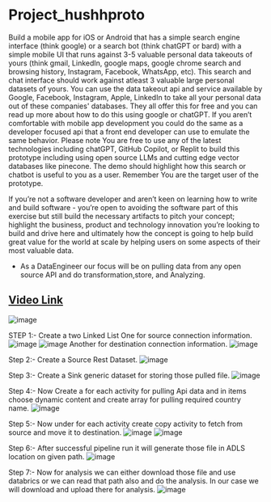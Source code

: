 # Project_hushhproto

Build a mobile app for iOS or Android that has a simple search engine interface (think google) or a search bot (think chatGPT or bard) with a simple mobile UI that runs against 3-5 valuable personal data takeouts of yours (think gmail, LinkedIn, google maps, google chrome search and browsing history, Instagram, Facebook, WhatsApp, etc). This search and chat interface should work against atleast 3 valuable large personal datasets of yours. You can use the data takeout api and service available by Google, Facebook, Instagram, Apple, LinkedIn to take all your personal data out of these companies' databases. They all offer this for free and you can read up more about how to do this using google or chatGPT. If you aren’t comfortable with mobile app development you could do the same as a developer focused api that a front end developer can use to emulate the same behavior.
Please note You are free to use any of the latest technologies including chatGPT, GitHub Copilot, or Replit to build this prototype including using open source LLMs and cutting edge vector databases like pinecone. The demo should highlight how this search or chatbot is useful to you as a user.
Remember You are the target user of the prototype.

If you’re not a software developer and aren’t keen on learning how to write and build software - you’re open to avoiding the software part of this exercise but still build the necessary artifacts to pitch your concept; highlight the business, product and technology innovation you’re looking to build and drive here and ultimately how the concept is going to help build great value for the world at scale by helping users on some aspects of their most valuable data.

- As a DataEngineer our focus will be on pulling data from any open source API and do transformation,store, and Analyzing.
## [Video Link](https://www.youtube.com/watch?v=JaByuFZXEkg)
  
![image](https://github.com/utsavsingh22/Project_hushhproto/assets/60449352/6d7a3cb7-4f38-4996-a984-af68a5b4fd65)


STEP 1:- Create a two Linked List 
One for source connection information.
![image](https://github.com/utsavsingh22/Project_hushhproto/assets/60449352/601f7912-c963-4e75-bbbe-5b323cd36fed)
![image](https://github.com/utsavsingh22/Project_hushhproto/assets/60449352/4d45a76a-6106-41b8-bcef-c7fbe36ff397)
Another for destination connection information.
![image](https://github.com/utsavsingh22/Project_hushhproto/assets/60449352/a2a341e7-03e4-486e-8f7d-04a6beed29ab)


Step 2:- Create a Source Rest Dataset.
![image](https://github.com/utsavsingh22/Project_hushhproto/assets/60449352/d9f1297e-e909-4706-9a56-1efcb7e602fb)

Step 3:- Create a Sink generic dataset for storing those pulled file.
![image](https://github.com/utsavsingh22/Project_hushhproto/assets/60449352/483f48d6-d0a4-4554-802e-1d1fbaefa025)

Step 4:- Now Create a for each activity for pulling Api data and in items choose dynamic content and create array for pulling required country name.
![image](https://github.com/utsavsingh22/Project_hushhproto/assets/60449352/b94c8cee-6d96-476f-acd5-29d6f83e2351)

Step 5:- Now under for each activity create copy activity to fetch from source and move it to destination.
![image](https://github.com/utsavsingh22/Project_hushhproto/assets/60449352/ffc57988-d634-4c1e-99bd-8f882eea0f08)
![image](https://github.com/utsavsingh22/Project_hushhproto/assets/60449352/77f0232e-0ded-4c92-9634-2261216b5018)

Step 6:- After successful pipeline run it will generate those file in ADLS location on given path.
![image](https://github.com/utsavsingh22/Project_hushhproto/assets/60449352/0eb8dc68-456d-48b0-b9c2-d13bdc419097)

Step 7:- Now for analysis we can either download those file and use databrics or we can read that path also and do the analysis. In our case we will download and upload there for analysis.
![image](https://github.com/utsavsingh22/Project_hushhproto/assets/60449352/d50b2740-35ed-46ec-a8b4-05f83f3c9bed)



